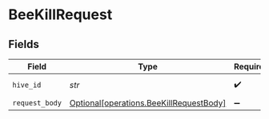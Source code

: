 # BeeKillRequest


## Fields

| Field                                                                                    | Type                                                                                     | Required                                                                                 | Description                                                                              | Example                                                                                  |
| ---------------------------------------------------------------------------------------- | ---------------------------------------------------------------------------------------- | ---------------------------------------------------------------------------------------- | ---------------------------------------------------------------------------------------- | ---------------------------------------------------------------------------------------- |
| `hive_id`                                                                                | *str*                                                                                    | :heavy_check_mark:                                                                       | The UUID of the Hive                                                                     | HIVE12                                                                                   |
| `request_body`                                                                           | [Optional[operations.BeeKillRequestBody]](../../models/operations/beekillrequestbody.md) | :heavy_minus_sign:                                                                       | N/A                                                                                      |                                                                                          |